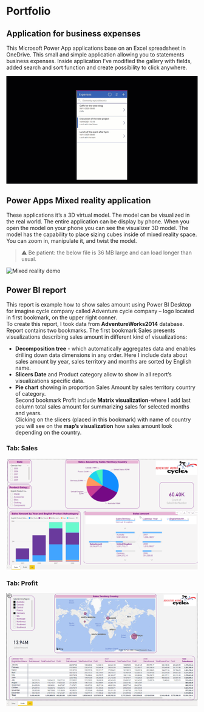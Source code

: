 # Portfolio

## Application for business expenses
This Microsoft Power App applications base on an Excel spreadsheet in OneDrive. This small and simple application allowing you to statements business expenses.
Inside application I’ve modified the gallery with fields, added search and sort function and create possibility to click anywhere.

![Expenses Power App](./ExpensesApp.gif)

## Power Apps Mixed reality application
These applications it’s a 3D virtual model. The model can be visualized in the real world. The entire application can be display by phone. When you open the model on your phone you can see the visualizer 3D model. The model has the capability to place sizing cubes inside of mixed reality space.  You can zoom in, manipulate it, and twist the model.

> ⚠️ Be patient: the below file is 36 MB large and can load longer than usual.  

![Mixed reality demo](./MixedReality.GIF)

## Power BI report
This report is example how to show sales amount using Power BI Desktop for imagine cycle company called Adventure cycle company – logo located in first bookmark, on the upper right conner.  
To create this report, I took data from **AdventureWorks2014** database. Report contains two bookmarks. The first bookmark Sales presents visualizations describing sales amount in different kind of visualizations:  
* **Decomposition tree** - which automatically aggregates data and enables drilling down data dimensions in any order. Here I include data about sales amount by year, sales territory and months are sorted by English name.
* **Slicers Date** and Product category allow to show in all report’s visualizations specific data.  
* **Pie chart** showing in proportion Sales Amount by sales territory country of category.  
Second bookmark Profit include **Matrix visualization**-where I add last column total sales amount for summarizing sales for selected months and years.  
Clicking on the slicers (placed in this bookmark) with name of country you will see on the **map’s visualization** how sales amount look depending on the country.   

### Tab: Sales
![Portfolio Report v2 Sales](./Portfolio%20Report%20v2%20Sales.png)

### Tab: Profit
![Portfolio Report v2 Profit](./Portfolio%20Report%20v2%20Profit.png)

